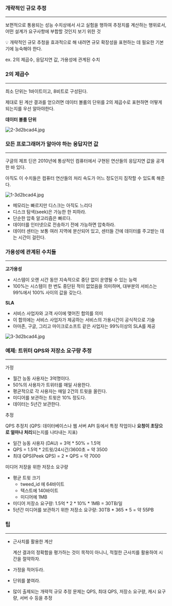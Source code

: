 ### 개략적인 규모 추정

---

보편적으로 통용되는 성능 수치상에서 사고 실험을 행하여 추정치를 계산하는 행위로서, 어떤 설계가 요구사항에 부합할 것인지 보기 위한 것

<aside>
💡 개략적인 규모 추청을 효과적으로 해 내려면 규모 확장성을 표현하는 데 필요한 기본기에 능숙해야 한다.

  ex. 2의 제곱수, 응답지연 값, 가용성에 관계된 수치

</aside>


### 2의 제곱수

---

최소 단위는 1바이트이고, 8비트로 구성된다.

제대로 된 계산 결과를 얻으려면 데이터 볼륨의 단위를 2의 제곱수로 표현하면 어떻게 되는지를 우선 알아야한다.

**데이터 볼륨 단위**

![2-3d2bcad4.jpg](attachment:951c9061-75a3-4b13-8920-dd3bd2f4dfb0:2-3d2bcad4.jpg)

### 모든 프로그래머가 알아야 하는 응답지연 값

---

구글의 제프 딘은 2010년에 통상적인 컴퓨터에서 구현된 연산들의 응답지연 값을 공개한 바 있다.

아직도 이 수치들은 컴퓨터 연산들의 처리 속도가 어느 정도인지 짐작할 수 있도록 해준다.

![1-3d2bcad4.jpg](attachment:34437d17-f8a2-4e28-a0b4-dcbd900ce848:1-3d2bcad4.jpg)

- 메모리는 빠르지만 디스크는 아직도 느리다
- 디스크 탐색(seek)은 가능한 한 피하라.
- 단순한 압축 알고리즘은 빠르다.
- 데이터를 인터넷으로 전송하기 전에 가능하면 압축하라.
- 데이터 센터는 보통 여러 지역에 분산되어 있고, 센터들 간에 데이터를 주고받는 데는 시간이 걸린다.

### 가용성에 관계된 수치들

---

**고가용성** 

- 시스템이 오랜 시간 동안 지속적으로 중단 없이 운영될 수 있는 능력
- 100%는 시스템이 한 번도 중단된 적이 없었음을 의미하며, 대부분의 서비스는 99%에서 100% 사이의 값을 갖는다.

**SLA**

- 서비스 사업자와 고객 사이에 맺어진 합의를 의미
- 이 합의에는 서비스 사업자가 제공하는 서비스의 가용시간이 공식적으로 기술
- 아마존, 구글, 그리고 마이크로소프트 같은 사업자는 99%이상의 SLA를 제공

![3-3d2bcad4.jpg](attachment:1da6d544-fc75-4123-a7d8-3ca7dc08a7f6:3-3d2bcad4.jpg)

### 예제: 트위터 QPS와 저장소 요구량 추정

---

가정

- 월간 능동 사용자는 3억명이다.
- 50%의 사용자가 트위터를 매일 사용한다.
- 평균적으로 각 사용자는 매일 2건의 트윗을 올린다.
- 미디어를 보관하는 트윗은 10% 정도다.
- 데이터는 5년간 보관한다.

추정

QPS 추정치 (QPS: 데이터베이스나 웹 서버 API 등에서 특정 작업이나 **요청이 초당으로 얼마나 처리**되는지를 나타내는 지표)

- 일간 능동 사용자 (DAU) = 3억 * 50% = 1.5억
- QPS = 1.5억 * 2트윗/24시간/3600초 = 약 3500
- 최대 QPS(Peek QPS) = 2 * QPS = 약 7000

미디어 저장을 위한 저장소 요구량

- 평균 트윗 크기
    - tweed_id 에 64바이트
    - 텍스트에 140바이트
    - 미디어에 1MB
- 미디어 저장소 요구량: 1.5억 * 2 * 10% * 1MB = 30TB/일
- 5년간 미디어를 보관하기 위한 저장소 요구량: 30TB * 365 * 5 = 약 55PB

### 팁

---

- 근사치를 활용한 계산
    
    계산 결과의 정확함을 평가하는 것이 목적이 아니니, 적절한 근사치를 활용하여 시간을 절약하자.
    
- 가정을 적어두라.
- 단위를 붙여라.
- 많이 출제되는 개략적 규모 추정 문제는 QPS, 최대 QPS, 저장소 요구량, 캐시 요구량, 서버 수 등을 추정
